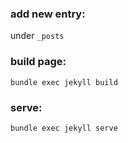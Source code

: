 ### add new entry:

under `_posts`

### build page:

```
bundle exec jekyll build
```

### serve:

```
bundle exec jekyll serve
```
